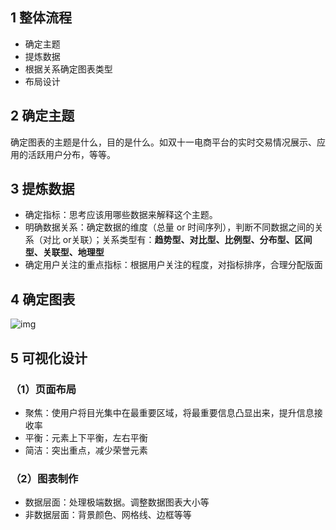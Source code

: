 ## 1 整体流程

- 确定主题
- 提炼数据
- 根据关系确定图表类型
- 布局设计



## 2 确定主题

确定图表的主题是什么，目的是什么。如双十一电商平台的实时交易情况展示、应用的活跃用户分布，等等。



## 3 提炼数据

- 确定指标：思考应该用哪些数据来解释这个主题。
- 明确数据关系：确定数据的维度（总量 or 时间序列），判断不同数据之间的关系（对比 or关联）；关系类型有：**趋势型、对比型、比例型、分布型、区间型、关联型、地理型**
- 确定用户关注的重点指标：根据用户关注的程度，对指标排序，合理分配版面



## 4 确定图表

![img](https://mmbiz.qpic.cn/mmbiz_jpg/jA1wO8icw0gCbrqv6F5kIvYemBkiah8QX8vJAemrIvOGibsRdn1Rba57Q3O2W7VQ8ldMnKPfT2OsXu1NEPjfBhl6g/640?wx_fmt=jpeg&tp=webp&wxfrom=5&wx_lazy=1&wx_co=1)



## 5 可视化设计

### （1）页面布局

- 聚焦：使用户将目光集中在最重要区域，将最重要信息凸显出来，提升信息接收率
- 平衡：元素上下平衡，左右平衡
- 简洁：突出重点，减少荣誉元素

### （2）图表制作

- 数据层面：处理极端数据。调整数据图表大小等
- 非数据层面：背景颜色、网格线、边框等等

